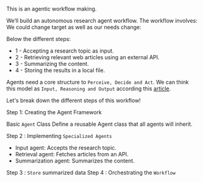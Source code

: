 This is an agentic workflow making.

We’ll build an autonomous research agent workflow. The workflow involves:
We could change target as well as our needs change:

Below the different steps:
- 1 -  Accepting a research topic as input.
- 2 -  Retrieving relevant web articles using an external API.
- 3 -  Summarizing the content.
- 4 - Storing the results in a local file.


Agents need a core structure to ``Perceive, Decide and Act``.
We can think this model as ``Input, Reasoning and Output`` according this
[article](https://www.datacamp.com/tutorial/openai-o1-api).

Let's break down the different steps of this workflow!

Step 1: Creating the Agent Framework

Basic ``Agent`` Class
Define a reusable Agent class that all agents will inherit.

Step 2 : Implementing ``Specialized Agents``

- Input agent: Accepts the research topic.
- Retrieval agent: Fetches articles from an API.
- Summarization agent: Summarizes the content.

Step 3 : ``Store`` summarized data
Step 4 : Orchestrating the ``Workflow``
